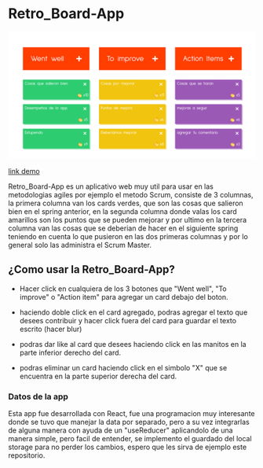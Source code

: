 # Retro_Board-App

![retro_board](./retro_board.png)

[link demo]()

Retro_Board-App es un aplicativo web muy util para usar en las metodologias agiles por ejemplo el metodo Scrum, consiste de 3 columnas, la primera columna van los cards verdes, que son las cosas que salieron bien en el spring anterior, en la segunda columna donde valas los card amarillos son los puntos que se pueden mejorar y por ultimo en la tercera columna van las cosas que se deberian de hacer en el siguiente spring teniendo en cuenta lo que pusieron en las dos primeras columnas y por lo general solo las administra el Scrum Master.

## ¿Como usar la Retro_Board-App?

- Hacer click en cualquiera de los 3 botones que "Went well", "To improve" o "Action item" para agregar un card debajo del boton.

- haciendo doble click en el card agregado, podras agregar el texto que desees contribuir y hacer click fuera del card para guardar el texto escrito (hacer blur)

- podras dar like al card que desees haciendo click en las manitos en la parte inferior derecho del card.

- podras eliminar un card haciendo click en el simbolo "X" que se encuentra en la parte superior derecha del card.

### Datos de la app

Esta app fue desarrollada con React, fue una programacion muy interesante donde se tuvo que manejar la data por separado, pero a su vez integrarlas de alguna manera con ayuda de un "useReducer" aplicandolo de una manera simple, pero facil de entender, se implemento el guardado del local storage para no perder los cambios, espero que les sirva de ejemplo este repositorio.
